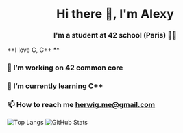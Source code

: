 <h1 align="center">Hi there 👋, I'm Alexy</h1>
<h3 align="center">I'm a student at 42 school (Paris) 🕺🏽</h3>

**I love C, C++ **


### 🔭 I’m working on 42 common core

### 🌱 I’m currently learning C++

### 📫 How to reach me herwig.me@gmail.com

![Top Langs](https://github-readme-stats.vercel.app/api/top-langs/?username=AlexyM0&layout=compact&theme=tokyonight)      ![GitHub Stats](https://github-readme-stats.vercel.app/api?username=AlexyM0&show_icons=true&theme=tokyonight)



